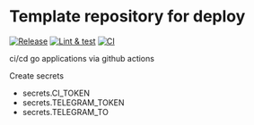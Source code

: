 # Template repository for deploy

[![Release](https://github.com/variegate-app/deploy_tpl/actions/workflows/release.yml/badge.svg)](https://github.com/variegate-app/deploy_tpl/actions/workflows/release.yml)
[![Lint & test](https://github.com/variegate-app/deploy_tpl/actions/workflows/lint.yml/badge.svg)](https://github.com/variegate-app/deploy_tpl/actions/workflows/lint.yml)
[![CI](https://github.com/variegate-app/deploy_tpl/actions/workflows/ci.yml/badge.svg)](https://github.com/variegate-app/deploy_tpl/actions/workflows/ci.yml)

ci/cd go applications via github actions

Create secrets
- secrets.CI_TOKEN
- secrets.TELEGRAM_TOKEN
- secrets.TELEGRAM_TO